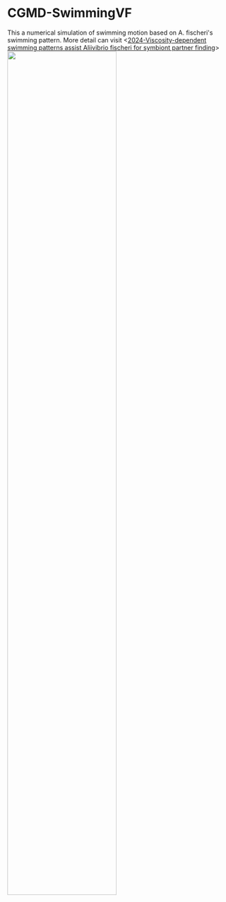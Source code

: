 # CGMD-SwimmingVF
This a numerical simulation of swimming motion based on A. fischeri's swimming pattern. More detail can visit <[2024-Viscosity-dependent swimming patterns assist Aliivibrio fischeri for symbiont partner finding](https://journals.aps.org/prresearch/accepted/bc072Id9A2a15b08902b1de80e0bf3550accccd12)>
\
<img src="https://github.com/xiangyu066/CGMD-SwimModel-VF/blob/main/sync0.7.gif" width="70%" height="70%">
